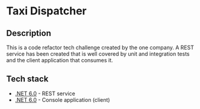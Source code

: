# Taxi Dispatcher

## Description

This is a code refactor tech challenge created by the one company. A REST service has been created that is well covered by unit and integration tests and the client application that consumes it.

## Tech stack

- [.NET 6.0](https://dotnet.microsoft.com/download/dotnet/6.0) - REST service
- [.NET 6.0](https://dotnet.microsoft.com/download/dotnet/6.0) - Console application (client)